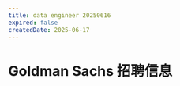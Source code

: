 ```yaml
---
title: data engineer 20250616
expired: false
createdDate: 2025-06-17
---
```


# Goldman Sachs 招聘信息

<JobPostingTable job-posting-json-path="goldman-sachs/data/data-engineer-20250616.json" />
